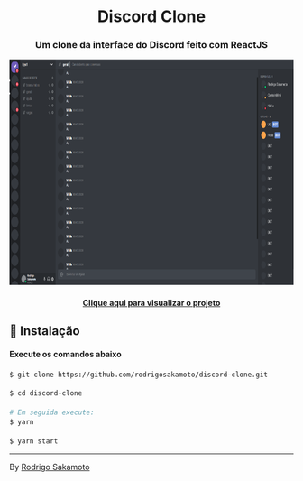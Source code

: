 <h1 align="center" >
  Discord Clone
</h1>

<h3 align="center"> Um clone da interface do Discord feito com ReactJS</h3>

<p align="center">
  <img src=".github/discord.png" border="0" height="400" />
</p>


<h4 align="center"><a href="https://discordry.netlify.app/">Clique aqui para visualizar o projeto</a></h3>

## 💾 Instalação

<h4>Execute os comandos abaixo</h4>

```bash
$ git clone https://github.com/rodrigosakamoto/discord-clone.git

$ cd discord-clone

# Em seguida execute:
$ yarn

$ yarn start
```
---
By [Rodrigo Sakamoto](https://www.linkedin.com/in/rodrigo-sakamoto/)

